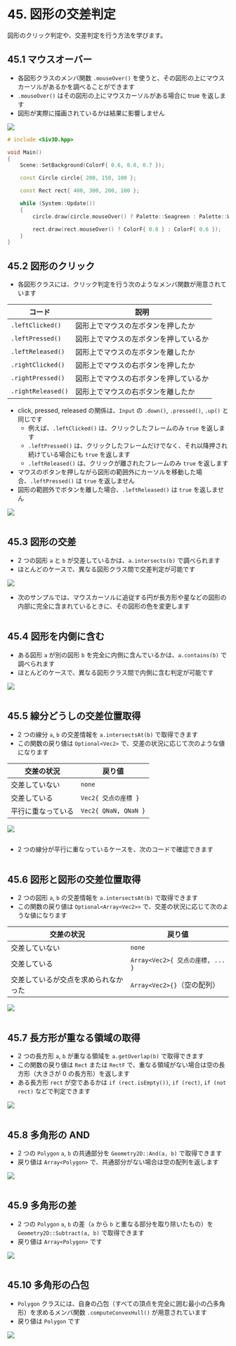 # 45. 図形の交差判定
図形のクリック判定や、交差判定を行う方法を学びます。

## 45.1 マウスオーバー
- 各図形クラスのメンバ関数 `.mouseOver()` を使うと、その図形の上にマウスカーソルがあるかを調べることができます
- `.mouseOver()` はその図形の上にマウスカーソルがある場合に true を返します
- 図形が実際に描画されているかは結果に影響しません
	
![](https://raw.githubusercontent.com/Siv3D/siv3d.site.resource/main/2025/tutorial3/geometry2d/1.png)

```cpp title="マウスカーソルが図形の上にある場合、図形の色を変える"
# include <Siv3D.hpp>

void Main()
{
	Scene::SetBackground(ColorF{ 0.6, 0.8, 0.7 });

	const Circle circle{ 200, 150, 100 };

	const Rect rect{ 400, 300, 200, 100 };

	while (System::Update())
	{
		circle.draw(circle.mouseOver() ? Palette::Seagreen : Palette::White);

		rect.draw(rect.mouseOver() ? ColorF{ 0.8 } : ColorF{ 0.6 });
	}
}
```


## 45.2 図形のクリック
- 各図形クラスには、クリック判定を行う次のようなメンバ関数が用意されています

| コード | 説明 |
| --- | --- |
| `.leftClicked()` | 図形上でマウスの左ボタンを押したか |
| `.leftPressed()` | 図形上でマウスの左ボタンを押しているか |
| `.leftReleased()` | 図形上でマウスの左ボタンを離したか |
| `.rightClicked()` | 図形上でマウスの右ボタンを押したか |
| `.rightPressed()` | 図形上でマウスの右ボタンを押しているか |
| `.rightReleased()` | 図形上でマウスの右ボタンを離したか |
	
- click, pressed, released の関係は、`Input` の `.down()`, `.pressed()`, `.up()` と同じです
	- 例えば、`.leftClicked()` は、クリックしたフレームのみ `true` を返します
	- `.leftPressed()` は、クリックしたフレームだけでなく、それ以降押され続けている場合にも `true` を返します
	- `.leftReleased()` は、クリックが離されたフレームのみ `true` を返します
- マウスのボタンを押しながら図形の範囲外にカーソルを移動した場合、`.leftPressed()` は `true` を返しません
- 図形の範囲外でボタンを離した場合、`.leftReleased()` は `true` を返しません

![](https://raw.githubusercontent.com/Siv3D/siv3d.site.resource/main/2025/tutorial3/geometry2d/2.png)

```cpp

```


## 45.3 図形の交差
- 2 つの図形 `a` と `b` が交差しているかは、`a.intersects(b)` で調べられます
- ほとんどのケースで、異なる図形クラス間で交差判定が可能です
	
![](https://raw.githubusercontent.com/Siv3D/siv3d.site.resource/main/2025/tutorial3/geometry2d/3.png)

- 次のサンプルでは、マウスカーソルに追従する円が長方形や星などの図形の内部に完全に含まれているときに、その図形の色を変更します

```cpp

```


## 45.4 図形を内側に含む
- ある図形 `a` が別の図形 `b` を完全に内側に含んでいるかは、`a.contains(b)` で調べられます
- ほとんどのケースで、異なる図形クラス間で内側に含む判定が可能です
	
![](https://raw.githubusercontent.com/Siv3D/siv3d.site.resource/main/2025/tutorial3/geometry2d/4.png)

```cpp

```


## 45.5 線分どうしの交差位置取得
- 2 つの線分 `a`, `b` の交差情報を `a.intersectsAt(b)` で取得できます
- この関数の戻り値は `Optional<Vec2>` で、交差の状況に応じて次のような値になります

| 交差の状況 | 戻り値 |
| --- | --- |
| 交差していない | `none` |
| 交差している | `Vec2{ 交点の座標 }` |
| 平行に重なっている | `Vec2{ QNaN, QNaN }` |
	
![](https://raw.githubusercontent.com/Siv3D/siv3d.site.resource/main/2025/tutorial3/geometry2d/5.png)

```cpp

```

- 2 つの線分が平行に重なっているケースを、次のコードで確認できます

```cpp

```


## 45.6 図形と図形の交差位置取得
- 2 つの図形 `a`, `b` の交差情報を `a.intersectsAt(b)` で取得できます
- この関数の戻り値は `Optional<Array<Vec2>>` で、交差の状況に応じて次のような値になります

| 交差の状況 | 戻り値 |
| --- | --- |
| 交差していない | `none` |
| 交差している | `Array<Vec2>{ 交点の座標, ... }` |
| 交差しているが交点を求められなかった | `Array<Vec2>{}`（空の配列） |
	
![](https://raw.githubusercontent.com/Siv3D/siv3d.site.resource/main/2025/tutorial3/geometry2d/6.png)

```cpp

```


## 45.7 長方形が重なる領域の取得
- 2 つの長方形 `a`, `b` が重なる領域を `a.getOverlap(b)` で取得できます
- この関数の戻り値は `Rect` または `RectF` で、重なる領域がない場合は空の長方形（大きさが 0 の長方形）を返します
- ある長方形 `rect` が空であるかは `if (rect.isEmpty())`, `if (rect)`, `if (not rect)` などで判定できます
	
![](https://raw.githubusercontent.com/Siv3D/siv3d.site.resource/main/2025/tutorial3/geometry2d/7.png)

```cpp

```


## 45.8 多角形の AND
- 2 つの `Polygon` `a`, `b` の共通部分を `Geometry2D::And(a, b)` で取得できます
- 戻り値は `Array<Polygon>` で、共通部分がない場合は空の配列を返します

![](https://raw.githubusercontent.com/Siv3D/siv3d.site.resource/main/2025/tutorial3/geometry2d/8.png)

```cpp

```


## 45.9 多角形の差
- 2 つの `Polygon` `a`, `b` の差（`a` から `b` と重なる部分を取り除いたもの）を `Geometry2D::Subtract(a, b)` で取得できます
- 戻り値は `Array<Polygon>` です

![](https://raw.githubusercontent.com/Siv3D/siv3d.site.resource/main/2025/tutorial3/geometry2d/9.png)

```cpp

```


## 45.10 多角形の凸包
- `Polygon` クラスには、自身の凸包（すべての頂点を完全に囲む最小の凸多角形）を求めるメンバ関数 `.computeConvexHull()` が用意されています
- 戻り値は `Polygon` です 

![](https://raw.githubusercontent.com/Siv3D/siv3d.site.resource/main/2025/tutorial3/geometry2d/10.png)

```cpp

```

